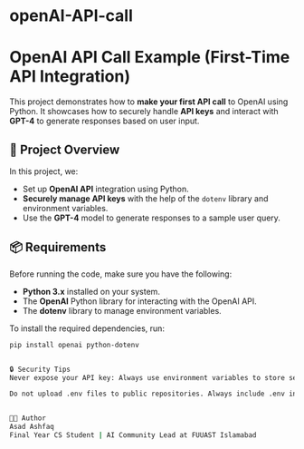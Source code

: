 # openAI-API-call



# OpenAI API Call Example (First-Time API Integration)

This project demonstrates how to **make your first API call** to OpenAI using Python. It showcases how to securely handle **API keys** and interact with **GPT-4** to generate responses based on user input.

## 📝 Project Overview

In this project, we:
- Set up **OpenAI API** integration using Python.
- **Securely manage API keys** with the help of the `dotenv` library and environment variables.
- Use the **GPT-4** model to generate responses to a sample user query.

## 📦 Requirements

Before running the code, make sure you have the following:
- **Python 3.x** installed on your system.
- The **OpenAI** Python library for interacting with the OpenAI API.
- The **dotenv** library to manage environment variables.

To install the required dependencies, run:
```bash
pip install openai python-dotenv


🔒 Security Tips
Never expose your API key: Always use environment variables to store sensitive keys.

Do not upload .env files to public repositories. Always include .env in .gitignore.


🧑‍💻 Author
Asad Ashfaq
Final Year CS Student | AI Community Lead at FUUAST Islamabad


